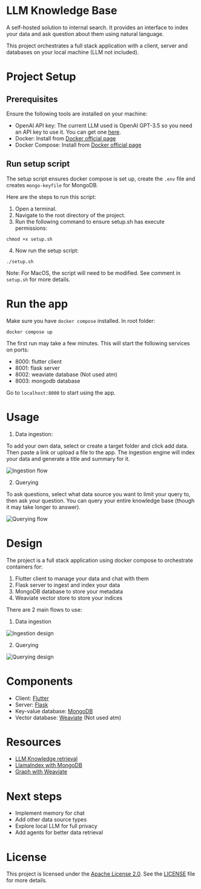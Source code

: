 # LLM Knowledge Base
A self-hosted solution to internal search. It provides an interface to index your data and ask question about them using natural language.

This project orchestrates a full stack application with a client, server and databases on your local machine (LLM not included).

# Project Setup

## Prerequisites
Ensure the following tools are installed on your machine:

- OpenAI API key: The current LLM used is OpenAI GPT-3.5 so you need an API key to use it. You can get one [here](https://platform.openai.com/).
- Docker: Install from [Docker official page](https://docs.docker.com/get-docker/)
- Docker Compose: Install from [Docker official page](https://docs.docker.com/compose/install/)

## Run setup script

The setup script ensures docker compose is set up, create the `.env` file and creates `mongo-keyfile` for MongoDB.

Here are the steps to run this script:

1. Open a terminal.
2. Navigate to the root directory of the project.
3. Run the following command to ensure setup.sh has execute permissions:
```
chmod +x setup.sh
```
4. Now run the setup script:

```
./setup.sh
```

Note: For MacOS, the script will need to be modified. See comment in `setup.sh` for more details.

# Run the app

Make sure you have `docker compose` installed. In root folder:
```
docker compose up
```

The first run may take a few minutes. This will start the following services on ports: 
- 8000: flutter client
- 8001: flask server
- 8002: weaviate database (Not used atm)
- 8003: mongodb database

Go to `localhost:8000` to start using the app.


# Usage

1. Data ingestion:

To add your own data, select or create a target folder and click add data. Then paste a link or upload a file to the app. The ingestion engine will index your data and generate a title and summary for it.

![Ingestion flow](images/ingestion_screenshot.png)

2. Querying 

To ask questions, select what data source you want to limit your query to, then ask your question. You can query your entire knowledge base (though it may take longer to answer). 

![Querying flow](images/querying_screenshot.png)


# Design 

The project is a full stack application using docker compose to orchestrate containers for: 
1. Flutter client to manage your data and chat with them
2. Flask server to ingest and index your data
3. MongoDB database to store your metadata
4. Weaviate vector store to store your indices

There are 2 main flows to use:
1. Data ingestion

![Ingestion design](images/ingestion_design.png)

2. Querying 

![Querying design](images/querying_design.png)


# Components
- Client: [Flutter](https://flutter.dev/)
- Server: [Flask](https://flask.palletsprojects.com)
- Key-value database: [MongoDB](https://www.mongodb.com/)
- Vector database: [Weaviate](https://weaviate.io/) (Not used atm)

# Resources
- [LLM Knowledge retrieval](https://mattboegner.com/knowledge-retrieval-architecture-for-llms/)
- [LlamaIndex with MongoDB](https://medium.com/llamaindex-blog/build-a-chatgpt-with-your-private-data-using-llamaindex-and-mongodb-b09850eb154c)
- [Graph with Weaviate](https://gpt-index.readthedocs.io/en/latest/examples/composable_indices/ComposableIndices-Weaviate.html)

# Next steps
- Implement memory for chat
- Add other data source types
- Explore local LLM for full privacy
- Add agents for better data retrieval

# License
This project is licensed under the [Apache License 2.0](https://opensource.org/licenses/Apache-2.0). See the [LICENSE](LICENSE) file for more details.